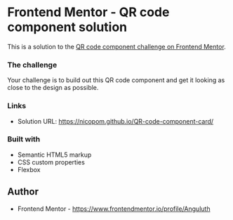 # Frontend Mentor - QR code component solution

This is a solution to the [QR code component challenge on Frontend Mentor](https://www.frontendmentor.io/challenges/qr-code-component-iux_sIO_H).

### The challenge

Your challenge is to build out this QR code component and get it looking as close to the design as possible.

### Links

- Solution URL: https://nicopom.github.io/QR-code-component-card/

### Built with

- Semantic HTML5 markup
- CSS custom properties
- Flexbox

## Author

- Frontend Mentor - https://www.frontendmentor.io/profile/Anguluth
